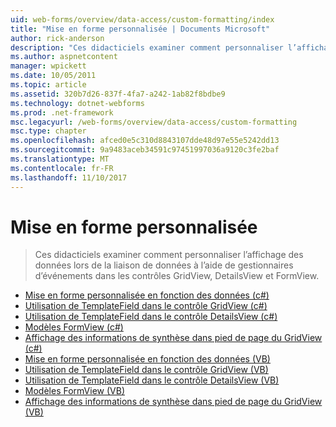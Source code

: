 ```yaml
---
uid: web-forms/overview/data-access/custom-formatting/index
title: "Mise en forme personnalisée | Documents Microsoft"
author: rick-anderson
description: "Ces didacticiels examiner comment personnaliser l’affichage des données lors de la liaison de données à l’aide de gestionnaires d’événements dans les contrôles GridView, DetailsView et FormView."
ms.author: aspnetcontent
manager: wpickett
ms.date: 10/05/2011
ms.topic: article
ms.assetid: 320b7d26-837f-4fa7-a242-1ab82f8bdbe9
ms.technology: dotnet-webforms
ms.prod: .net-framework
msc.legacyurl: /web-forms/overview/data-access/custom-formatting
msc.type: chapter
ms.openlocfilehash: afced0e5c310d8843107dde48d97e55e5242dd13
ms.sourcegitcommit: 9a9483aceb34591c97451997036a9120c3fe2baf
ms.translationtype: MT
ms.contentlocale: fr-FR
ms.lasthandoff: 11/10/2017
---
```

<a name="custom-formatting"></a>Mise en forme personnalisée
====================
> Ces didacticiels examiner comment personnaliser l’affichage des données lors de la liaison de données à l’aide de gestionnaires d’événements dans les contrôles GridView, DetailsView et FormView.


- [Mise en forme personnalisée en fonction des données (c#)](custom-formatting-based-upon-data-cs.md)
- [Utilisation de TemplateField dans le contrôle GridView (c#)](using-templatefields-in-the-gridview-control-cs.md)
- [Utilisation de TemplateField dans le contrôle DetailsView (c#)](using-templatefields-in-the-detailsview-control-cs.md)
- [Modèles FormView (c#)](using-the-formview-s-templates-cs.md)
- [Affichage des informations de synthèse dans pied de page du GridView (c#)](displaying-summary-information-in-the-gridview-s-footer-cs.md)
- [Mise en forme personnalisée en fonction des données (VB)](custom-formatting-based-upon-data-vb.md)
- [Utilisation de TemplateField dans le contrôle GridView (VB)](using-templatefields-in-the-gridview-control-vb.md)
- [Utilisation de TemplateField dans le contrôle DetailsView (VB)](using-templatefields-in-the-detailsview-control-vb.md)
- [Modèles FormView (VB)](using-the-formview-s-templates-vb.md)
- [Affichage des informations de synthèse dans pied de page du GridView (VB)](displaying-summary-information-in-the-gridview-s-footer-vb.md)
